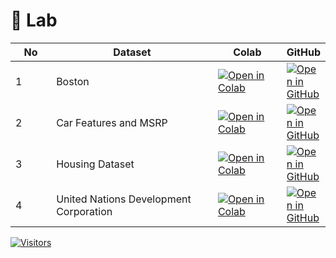# 🔬 Lab

<table><thead><tr><th width="71">No</th><th width="358">Dataset</th><th width="133">Colab</th><th>GitHub</th></tr></thead><tbody><tr><td>1</td><td>Boston</td><td><a href="https://colab.research.google.com/drive/1DjKNfvPGkYyHQWpiEdyK4ozm-nXVa43D#scrollTo=nzh3zNvXEOOn"><img src="https://img.shields.io/static/v1?label=&#x26;message=Colab&#x26;labelColor=grey&#x26;color=blue&#x26;logo=google-colab" alt="Open in Colab"></a></td><td><a href="https://github.com/drshahizan/Python_EDA/blob/main/lab/Lab_1_ml_exploratory_data_analysis.ipynb"><img src="https://img.shields.io/static/v1?label=&#x26;message=GitHub&#x26;labelColor=grey&#x26;color=blue&#x26;logo=github" alt="Open in GitHub"></a></td></tr><tr><td>2</td><td>Car Features and MSRP</td><td><a href="https://colab.research.google.com/drive/1E99RyuEAZM8j2dvoxRqV8oWpg3kjqfBg#scrollTo=dB_j6LtTTO5j"><img src="https://img.shields.io/static/v1?label=&#x26;message=Colab&#x26;labelColor=grey&#x26;color=blue&#x26;logo=google-colab" alt="Open in Colab"></a></td><td><a href="https://github.com/drshahizan/Python_EDA/blob/main/lab/Lab_2_Exploratory_Data_Analysis.ipynb"><img src="https://img.shields.io/static/v1?label=&#x26;message=GitHub&#x26;labelColor=grey&#x26;color=blue&#x26;logo=github" alt="Open in GitHub"></a></td></tr><tr><td>3</td><td>Housing Dataset</td><td><a href="https://colab.research.google.com/drive/1p8GVSVIOFFJEcFdZZdbtVd3Rysd5MDyf#scrollTo=SvL9Oi6Jlw_H"><img src="https://img.shields.io/static/v1?label=&#x26;message=Colab&#x26;labelColor=grey&#x26;color=blue&#x26;logo=google-colab" alt="Open in Colab"></a></td><td><a href="https://github.com/drshahizan/Python_EDA/blob/main/lab/Lab_3_Housing_Dataset.ipynb"><img src="https://img.shields.io/static/v1?label=&#x26;message=GitHub&#x26;labelColor=grey&#x26;color=blue&#x26;logo=github" alt="Open in GitHub"></a></td></tr><tr><td>4</td><td>United Nations Development Corporation</td><td><a href="https://colab.research.google.com/drive/1bMSLUmU-gSVJh0SF6CVWx1ddM17uBe_n"><img src="https://img.shields.io/static/v1?label=&#x26;message=Colab&#x26;labelColor=grey&#x26;color=blue&#x26;logo=google-colab" alt="Open in Colab"></a></td><td><a href="https://github.com/drshahizan/Python_EDA/blob/main/lab/lab4.ipynb"><img src="https://img.shields.io/static/v1?label=&#x26;message=GitHub&#x26;labelColor=grey&#x26;color=blue&#x26;logo=github" alt="Open in GitHub"></a></td></tr></tbody></table>

[![Visitors](https://api.visitorbadge.io/api/visitors?path=https%3A%2F%2Fgithub.com%2Fdrshahizan\&labelColor=%23697689\&countColor=%23555555\&style=plastic)](https://visitorbadge.io/status?path=https%3A%2F%2Fgithub.com%2Fdrshahizan)
